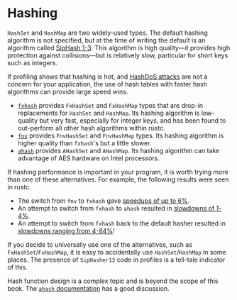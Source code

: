 # Hashing

`HashSet` and `HashMap` are two widely-used types. The default hashing
algorithm is not specified, but at the time of writing the default is an
algorithm called [SipHash 1-3]. This algorithm is high quality—it provides high
protection against collisions—but is relatively slow, particular for short keys
such as integers.

[SipHash 1-3]: https://en.wikipedia.org/wiki/SipHash

If profiling shows that hashing is hot, and [HashDoS attacks] are not a concern
for your application, the use of hash tables with faster hash algorithms can
provide large speed wins.
- [`fxhash`] provides `FxHashSet` and `FxHashMap` types that are drop-in
  replacements for `HashSet` and `HashMap`. Its hashing algorithm is
  low-quality but very fast, especially for integer keys, and has been found to
  out-perform all other hash algorithms within rustc.
- [`fnv`] provides `FnvHashSet` and `FnvHashMap` types. Its hashing algorithm
  is higher quality than `fxhash`'s but a little slower.
- [`ahash`] provides `AHashSet` and `AHashMap`. Its hashing algorithm can take
  advantage of AES hardware on Intel processors.

[HashDoS attacks]: https://en.wikipedia.org/wiki/Collision_attack
[`fxhash`]: https://crates.io/crates/fxhash
[`fnv`]: https://crates.io/crates/fnv
[`ahash`]: https://crates.io/crates/ahash

If hashing performance is important in your program, it is worth trying more
than one of these alternatives. For example, the following results were seen in
rustc.
- The switch from `fnv` to `fxhash` gave
  [speedups of up to 6%](https://github.com/rust-lang/rust/pull/37229/commits/00e48affde2d349e3b3bfbd3d0f6afb5d76282a7).
- An attempt to switch from `fxhash` to `ahash` resulted in
  [slowdowns of 1-4%](https://github.com/rust-lang/rust/issues/69153#issuecomment-589504301).
- An attempt to switch from `fxhash` back to the default hasher resulted in
  [slowdowns ranging from 4-84%](https://github.com/rust-lang/rust/issues/69153#issuecomment-589338446)!

If you decide to universally use one of the alternatives, such as
`FxHashSet`/`FxHashMap`, it is easy to accidentally use `HashSet`/`HashMap` in
some places. The presence of `SipHasher13` code in profiles is a tell-tale
indicator of this.

Hash function design is a complex topic and is beyond the scope of this book.
The [`ahash` documentation] has a good discussion. 

[`ahash` documentation]: https://github.com/tkaitchuck/aHash/blob/master/compare/readme.md
